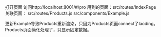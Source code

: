 打开页面 访问http://localhost:8001/#/pro
用到的页面：src/routes/IndexPage
关联页面：
 src/routes/Products.js
 src/components/Example.js

更新Example导致Products重新渲染，只因为Products页面connect了laoding。
Products页面简化处理了，只显示固定数据。

